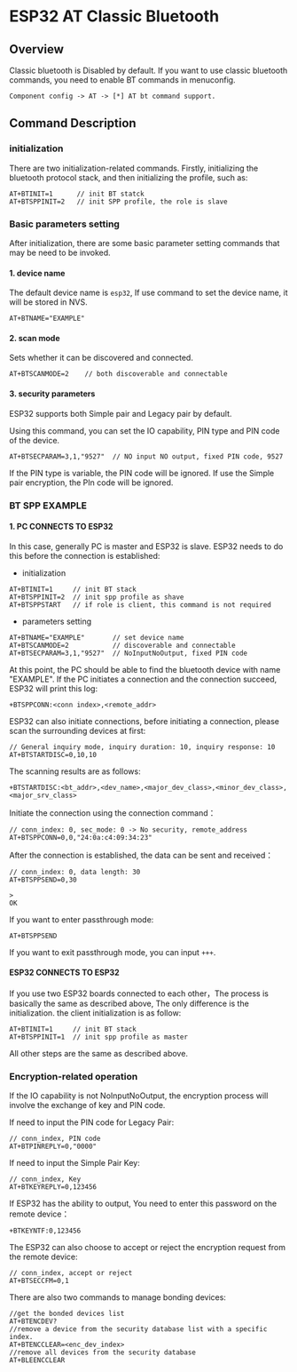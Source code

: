 ESP32 AT Classic Bluetooth
==========================

## Overview
Classic bluetooth is Disabled by default. If you want to use classic bluetooth commands, you need to enable BT commands in menuconfig.

```
Component config -> AT -> [*] AT bt command support.
```

## Command Description

### initialization
There are two initialization-related commands. Firstly, initializing the bluetooth protocol stack, and then initializing the profile, such as:

```
AT+BTINIT=1      // init BT statck
AT+BTSPPINIT=2   // init SPP profile, the role is slave
```

### Basic parameters setting
After initialization, there are some basic parameter setting commands that may be need to be invoked.

#### 1. device name
The default device name is `esp32`, If use command to set the device name, it will be stored in NVS.

```
AT+BTNAME="EXAMPLE"
```

#### 2. scan mode
Sets whether it can be discovered and connected.

```
AT+BTSCANMODE=2    // both discoverable and connectable
```

#### 3. security parameters
ESP32 supports both Simple pair and Legacy pair by default.

Using this command, you can set the IO capability, PIN type and PIN code of the device.

```
AT+BTSECPARAM=3,1,"9527"  // NO input NO output, fixed PIN code, 9527
```

If the PIN type is variable, the PIN code will be ignored.
If use the Simple pair encryption, the PIn code will be ignored.

### BT SPP EXAMPLE
#### 1. PC CONNECTS TO ESP32
In this case, generally PC is master and ESP32 is slave. ESP32 needs to do this before the connection is established:

 - initialization
 
 ```
 AT+BTINIT=1     // init BT stack
 AT+BTSPPINIT=2  // init spp profile as shave
 AT+BTSPPSTART   // if role is client, this command is not required
 ```
 
 - parameters setting
 
 ```
 AT+BTNAME="EXAMPLE"       // set device name
 AT+BTSCANMODE=2           // discoverable and connectable
 AT+BTSECPARAM=3,1,"9527"  // NoInputNoOutput, fixed PIN code
 ```
 
At this point, the PC should be able to find the bluetooth device with name "EXAMPLE". If the PC initiates a connection and the connection succeed, ESP32 will print this log:

```
+BTSPPCONN:<conn index>,<remote_addr>
```
ESP32 can also initiate connections, before initiating a connection, please scan the surrounding devices at first:

```
// General inquiry mode, inquiry duration: 10, inquiry response: 10
AT+BTSTARTDISC=0,10,10
```
The scanning results are as follows:

```
+BTSTARTDISC:<bt_addr>,<dev_name>,<major_dev_class>,<minor_dev_class>,<major_srv_class>
```
Initiate the connection using the connection command：

```
// conn_index: 0, sec_mode: 0 -> No security, remote_address
AT+BTSPPCONN=0,0,"24:0a:c4:09:34:23"
```
After the connection is established, the data can be sent and received：

```
// conn_index: 0, data length: 30
AT+BTSPPSEND=0,30

>
OK
```
If you want to enter passthrough mode:

```
AT+BTSPPSEND
```
If you want to exit passthrough mode, you can input `+++`.

#### ESP32 CONNECTS TO ESP32
If you use two ESP32 boards connected to each other，The process is basically the same as described above, The only difference is the initialization. the client initialization is as follow:

 ```
 AT+BTINIT=1     // init BT stack
 AT+BTSPPINIT=1  // init spp profile as master
 ```
All other steps are the same as described above.

### Encryption-related operation
If the IO capability is not NoInputNoOutput, the encryption process  will involve the exchange of key and PIN code.

If need to input the PIN code for Legacy Pair:

```
// conn_index, PIN code
AT+BTPINREPLY=0,"0000"
```

If need to input the Simple Pair Key:

```
// conn_index, Key
AT+BTKEYREPLY=0,123456
```
If ESP32 has the ability to output, You need to enter this password on the remote device：

```
+BTKEYNTF:0,123456
```
The ESP32 can also choose to accept or reject the encryption request from the remote device:

```
// conn_index, accept or reject
AT+BTSECCFM=0,1
```

There are also two commands to manage bonding devices:

```
//get the bonded devices list
AT+BTENCDEV?   
//remove a device from the security database list with a specific index.
AT+BTENCCLEAR=<enc_dev_index>
//remove all devices from the security database
AT+BLEENCCLEAR
```
